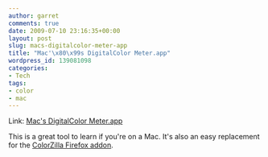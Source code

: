 ```yaml
---
author: garret
comments: true
date: 2009-07-10 23:16:35+00:00
layout: post
slug: macs-digitalcolor-meter-app
title: "Mac'\x80\x99s DigitalColor Meter.app"
wordpress_id: 139081098
categories:
- Tech
tags:
- color
- mac
---
```


Link: [Mac's DigitalColor Meter.app](http://www.macosxtips.co.uk/index_files/digital-color-meter-tips.html)

		

This is a great tool to learn if you're on a Mac. It's also an easy replacement for the [ColorZilla Firefox addon](https://addons.mozilla.org/en-US/firefox/addon/271).
